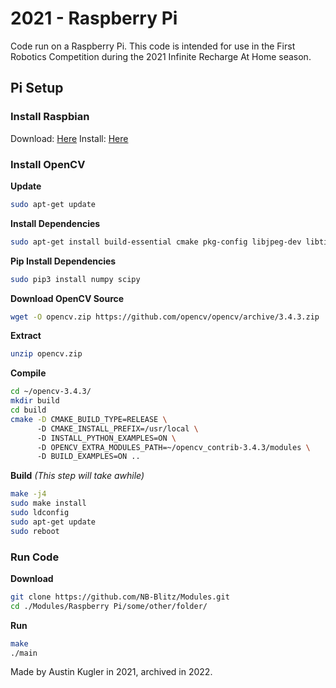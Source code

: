 # 2021 - Raspberry Pi
Code run on a Raspberry Pi. This code is intended for use in the First Robotics Competition during the 2021 Infinite Recharge At Home season.

## Pi Setup
### Install Raspbian
Download: [Here](https://www.raspberrypi.org/software/operating-systems/#raspberry-pi-os-32-bit)
Install: [Here](https://www.balena.io/etcher/)

### Install OpenCV
**Update**
```bash
sudo apt-get update
```

**Install Dependencies**
```bash
sudo apt-get install build-essential cmake pkg-config libjpeg-dev libtiff5-dev libjasper-dev libpng12-dev libavcodec-dev libavformat-dev libswscale-dev libv4l-dev libxvidcore-dev libx264-dev libgtk2.0-dev libgtk-3-dev libatlas-base-dev gfortran python3-dev python3-pip
```

**Pip Install Dependencies**
```bash
sudo pip3 install numpy scipy
```

**Download OpenCV Source**
```bash
wget -O opencv.zip https://github.com/opencv/opencv/archive/3.4.3.zip
```

**Extract**
```bash
unzip opencv.zip
```

**Compile**
```bash
cd ~/opencv-3.4.3/
mkdir build
cd build
cmake -D CMAKE_BUILD_TYPE=RELEASE \ 
      -D CMAKE_INSTALL_PREFIX=/usr/local \ 
      -D INSTALL_PYTHON_EXAMPLES=ON \ 
      -D OPENCV_EXTRA_MODULES_PATH=~/opencv_contrib-3.4.3/modules \ 
      -D BUILD_EXAMPLES=ON ..
```

**Build** *(This step will take awhile)*
```bash
make -j4
sudo make install
sudo ldconfig
sudo apt-get update
sudo reboot
```

### Run Code
**Download**
```bash
git clone https://github.com/NB-Blitz/Modules.git
cd ./Modules/Raspberry Pi/some/other/folder/
```

**Run**
```bash
make
./main
```

Made by Austin Kugler in 2021, archived in 2022.